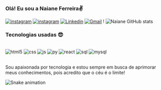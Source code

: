 
### Olá! Eu sou a Naiane Ferreira✌️

[![instagram](https://img.shields.io/badge/website-000000?style=for-the-badge&logo=About.me&logoColor=white)](https://portifolio-naianeferreira.vercel.app)
[![instagram](https://img.shields.io/badge/Instagram-E4405F?style=for-the-badge&logo=instagram&logoColor=white)](https://www.instagram.com/eunaianefer/)
[![Linkedin](https://img.shields.io/badge/LinkedIn-0077B5?style=for-the-badge&logo=linkedin&logoColor=white)](https://www.linkedin.com/in/naiane-ferreira)
[![Gmail](https://img.shields.io/badge/Gmail-D14836?style=for-the-badge&logo=gmail&logoColor=white)](mailto:naianeferreiradev@gmail.com)
!
![Naiane GitHub stats](https://github-readme-stats.vercel.app/api?username=Naianefer&show_icons=true&theme=great-gatsby&include_all_commits=true&count_private=true")

### Tecnologias usadas 😎

<div style="display: inline_block"><br/>
    <img align="center" alt="html5" src="https://img.shields.io/badge/HTML5-E34F26?style=for-the-badge&logo=html5&logoColor=white"/>
     <img align="center" alt="css" src="https://img.shields.io/badge/CSS3-1572B6?style=for-the-badge&logo=css3&logoColor=white"/>
      <img align="center" alt="js" src="https://img.shields.io/badge/JavaScript-F7DF1E?style=for-the-badge&logo=javascript&logoColor=black"/>
      <img align="center" alt="py" src="https://img.shields.io/badge/Python-14354C?style=for-the-badge&logo=python&logoColor=white"/>
      <img align="center" alt="react" src="https://img.shields.io/badge/React-20232A?style=for-the-badge&logo=react&logoColor=61DAFB"/>
      <img align="center" alt="sql" src="https://img.shields.io/badge/Microsoft%20SQL%20Server-CC2927?style=for-the-badge&logo=microsoft%20sql%20server&logoColor=white"/>
      <img align="center" alt="mysql" src="https://img.shields.io/badge/MySQL-005C84?style=for-the-badge&logo=mysql&logoColor=white"/>
</div><br/>

Sou apaixonada por tecnologia e estou sempre em busca de aprimorar meus conhecimentos, pois acredito que o céu é o limite!

![Snake animation](https://github.com/Naianefer/Naianefer/blob/output/github-contribution-grid-snake.svg)

